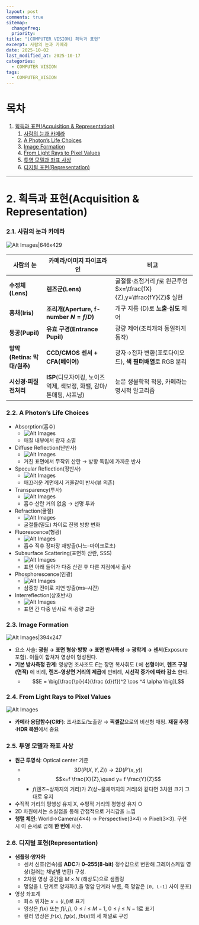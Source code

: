 ```yaml
---
layout: post
comments: true
sitemap:
  changefreq:
  priority:
title: "[COMPUTER VISION] 획득과 표현"
excerpt: 사람의 눈과 카메라
date: 2025-10-02
last_modified_at: 2025-10-17
categories:
  - COMPUTER VISION
tags:
  - COMPUTER_VISION
---
```


# 목차

1. [획득과 표현(Acquisition & Representation)](#2-획득과-표현acquisition--representation)
	1. [사람의 눈과 카메라](#21-사람의-눈과-카메라)
	2. [A Photon’s Life Choices](#22-a-photons-life-choices)
	3. [Image Formation](#23-image-formation)
	4. [From Light Rays to Pixel Values](#24-from-light-rays-to-pixel-values)
	5. [투영 모델과 좌표 사상](#25-투영-모델과-좌표-사상)
	6. [디지털 표현(Representation)](#26-디지털-표현representation)

---

# 2. 획득과 표현(Acquisition & Representation)
### 2.1. 사람의 눈과 카메라

![Alt Images|646x429](https://cdn.jsdelivr.net/gh/aliquis-facio/aliquis-facio.github.io@main/_image/2025-10-14-11.jpg?raw=true)

| 사람의 눈                 | 카메라/이미지 파이프라인                                | 비고                                                      |
| --------------------- | -------------------------------------------- | ------------------------------------------------------- |
| **수정체(Lens)**         | **렌즈군(Lens)**                                | 굴절률·초점거리 $f$로 원근투영 $x=\tfrac{fX}{Z},y=\tfrac{fY}{Z}$ 실현 |
| **홍채(Iris)**          | **조리개(Aperture, f-number $N=f/D$)**          | 개구 지름 (D)로 **노출·심도** 제어                                 |
| **동공(Pupil)**         | **유효 구경(Entrance Pupil)**                    | 광량 제어(조리개와 동일하게 동작)                                     |
| **망막(Retina: 막대/원추)** | **CCD/CMOS 센서 + CFA(베이어)**                   | 광자→전자 변환(포토다이오드), **색 필터배열**로 RGB 분리                    |
| **시신경·피질 전처리**        | **ISP**(디모자이킹, 노이즈 억제, 색보정, 화밸, 감마/톤매핑, 샤프닝) | 눈은 생물학적 적응, 카메라는 명시적 알고리즘                               |

### 2.2. A Photon’s Life Choices

- Absorption(흡수)
	- ![Alt Images](https://cdn.jsdelivr.net/gh/aliquis-facio/aliquis-facio.github.io@main/_image/2025-10-14-13.jpg?raw=true)
	- 매질 내부에서 광자 소멸
- Diffuse Reflection(난반사)
	- ![Alt Images](https://cdn.jsdelivr.net/gh/aliquis-facio/aliquis-facio.github.io@main/_image/2025-10-14-14.jpg?raw=true)
	- 거친 표면에서 무작위 산란 → 방향 독립에 가까운 반사
- Specular Reflection(정반사)
	- ![Alt Images](https://cdn.jsdelivr.net/gh/aliquis-facio/aliquis-facio.github.io@main/_image/2025-10-14-15.jpg?raw=true)
	- 매끄러운 계면에서 거울같이 반사(뷰 의존)
- Transparency(투사)
	- ![Alt Images](https://cdn.jsdelivr.net/gh/aliquis-facio/aliquis-facio.github.io@main/_image/2025-10-14-16.jpg?raw=true)
	- 흡수·산란 거의 없음 → 선명 투과
- Refraction(굴절)
	- ![Alt Images](https://cdn.jsdelivr.net/gh/aliquis-facio/aliquis-facio.github.io@main/_image/2025-10-14-17.jpg?raw=true)
	- 굴절률(밀도) 차이로 진행 방향 변화
- Fluorescence(형광)
	- ![Alt Images](https://cdn.jsdelivr.net/gh/aliquis-facio/aliquis-facio.github.io@main/_image/2025-10-14-5.jpg?raw=true)
	- 흡수 직후 장파장 재방출(나노–마이크로초)
- Subsurface Scattering(표면하 산란, SSS)
	- ![Alt Images](https://cdn.jsdelivr.net/gh/aliquis-facio/aliquis-facio.github.io@main/_image/2025-10-14-6.jpg?raw=true)
	- 표면 아래 들어가 다중 산란 후 다른 지점에서 출사
- Phosphorescence(인광)
	- ![Alt Images](https://cdn.jsdelivr.net/gh/aliquis-facio/aliquis-facio.github.io@main/_image/2025-10-14-7.jpg?raw=true)
	- 삼중항 전이로 지연 방출(ms–시간)
- Interreflection(상호반사)
	- ![Alt Images](https://cdn.jsdelivr.net/gh/aliquis-facio/aliquis-facio.github.io@main/_image/2025-10-14-8.jpg?raw=true)
	- 표면 간 다중 반사로 색·광량 교환

### 2.3. Image Formation

![Alt Images|394x247](https://cdn.jsdelivr.net/gh/aliquis-facio/aliquis-facio.github.io@main/_image/2025-10-14-9.jpg?raw=true)
- 요소 사슬: **광원 → 표면 형상·방향 → 표면 반사특성 → 광학계 → 센서**(Exposure 포함). 이들이 합쳐져 영상이 형성된다.
- **기본 방사측정 관계**: 영상면 조사조도 $E$는 장면 복사휘도 $L$에 **선형**이며, **렌즈 구경(면적)** 에 비례, **렌즈–영상면 거리의 제곱**에 반비례, **시선각 증가에 따라 감소** 한다.
	- $$E = \big[\frac{\pi}{4}(\frac {d}{f})^2 \cos ^4 \alpha \big]L$$

### 2.4. From Light Rays to Pixel Values

![Alt Images](https://cdn.jsdelivr.net/gh/aliquis-facio/aliquis-facio.github.io@main/_image/2025-10-14-10.jpg?raw=true)

- **카메라 응답함수(CRF)**: 조사조도/노출량 → **픽셀값**으로의 비선형 매핑. **재질 추정**·**HDR 복원**에서 중요

### 2.5. 투영 모델과 좌표 사상

- **원근 투영식**: Optical center 기준
	- $$3D (P(X,Y,Z)) → 2D (P'(x,y))$$
	- $$x=f \frac{X}{Z},\quad y= f \frac{Y}{Z}$$
		- $f$(렌즈~상까지의 거리)가 $Z$(상~물체까지의 거리)와 같다면 3차원 크기 그대로 유지
- 수직적 거리의 평행성 유지 X, 수평적 거리의 평행성 유지 O
- 2D 차원에서는 소실점을 통해 간접적으로 거리감을 느낌
- **행렬 체인**: World→Camera(4×4) → Perspective(3×4) → Pixel(3×3). 구현 시 이 순서로 곱해 **한 번에** 사상.

### 2.6. 디지털 표현(Representation)

- **샘플링·양자화**
	- 센서 신호(연속)를 **ADC**가 **0–255(8-bit)** 정수값으로 변환해 그레이스케일 영상(컬러는 채널별 변환) 구성.
	- 2차원 영상 공간을 $M \times N$ (해상도)으로 샘플링
	- 명암을 L 단계로 양자화(L을 명암 단계라 부름, 즉 명암은 `[0, L-1]` 사이 분포)
- 영상 좌표계
	- 화소 위치는 $x = (i, j)$로 표기
	- 영상은 $f(x)$ 또는 $f(i, j)$, $0 ≤ i ≤ M-1$, $0 ≤ j ≤ N-1$로 표기
	- 컬러 영상은 $fr(x)$, $fg(x)$, $fb(x)$의 세 채널로 구성